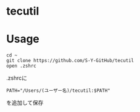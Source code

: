 # tecutil

# Usage

```
cd ~
git clone https://github.com/S-Y-GitHub/tecutil
open .zshrc
```

.zshrcに
```
PATH="/Users/(ユーザー名)/tecutil:$PATH"
```
を追加して保存
